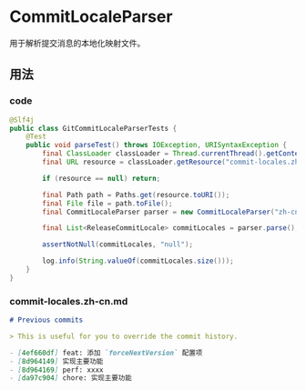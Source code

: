 # CommitLocaleParser

用于解析提交消息的本地化映射文件。

## 用法

<!-- tabs:start -->

### **code**

```java
@Slf4j
public class GitCommitLocaleParserTests {
    @Test
    public void parseTest() throws IOException, URISyntaxException {
        final ClassLoader classLoader = Thread.currentThread().getContextClassLoader();
        final URL resource = classLoader.getResource("commit-locales.zh-cn.md");

        if (resource == null) return;

        final Path path = Paths.get(resource.toURI());
        final File file = path.toFile();
        final CommitLocaleParser parser = new CommitLocaleParser("zh-cn", file);

        final List<ReleaseCommitLocale> commitLocales = parser.parse();

        assertNotNull(commitLocales, "null");

        log.info(String.valueOf(commitLocales.size()));
    }
}
```

### **commit-locales.zh-cn.md**

```markdown
# Previous commits

> This is useful for you to override the commit history.

- [4ef660df] feat: 添加 `forceNextVersion` 配置项
- [8d964149] 实现主要功能
- [8d964169] perf: xxxx
- [da97c904] chore: 实现主要功能
```

<!-- tabs:end -->
